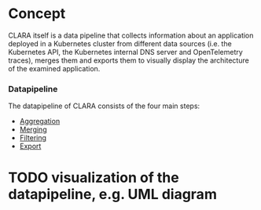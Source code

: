 # Concept

CLARA itself is a data pipeline that collects information about an application deployed in a Kubernetes cluster from different data sources (i.e. the Kubernetes API, the Kubernetes internal DNS server and OpenTelemetry traces),
merges them and exports them to visually display the architecture of the examined application.

### Datapipeline
The datapipeline of CLARA consists of the four main steps:
* [Aggregation](../aggregation/index.md) 
* [Merging](../merging/index.md) 
* [Filtering](../filtering/index.md) 
* [Export](../export/index.md) 

# TODO visualization of the datapipeline, e.g. UML diagram